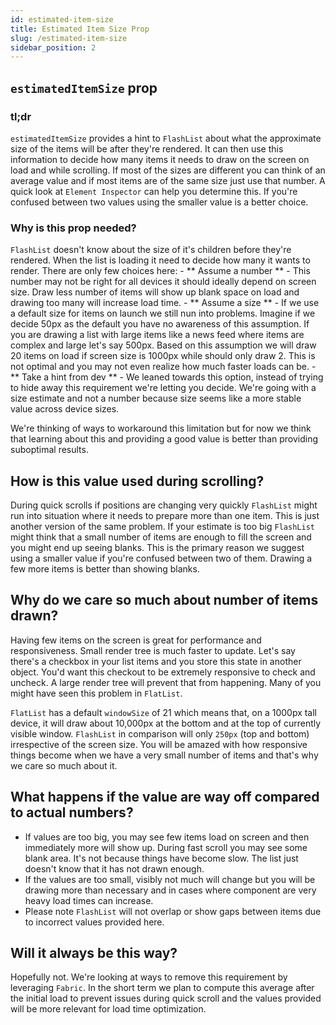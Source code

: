 ```yaml
---
id: estimated-item-size
title: Estimated Item Size Prop
slug: /estimated-item-size
sidebar_position: 2
---
```


## `estimatedItemSize` prop

### tl;dr

`estimatedItemSize` provides a hint to `FlashList` about what the approximate size of the items will be after they're rendered. It can then use this information to decide how many items it needs to draw on the screen on load and while scrolling. If most of the sizes are different you can think of an average value and if most items are of the same size just use that number. A quick look at `Element Inspector` can help you determine this. If you're confused between two values using the smaller value is a better choice.

### Why is this prop needed?

`FlashList` doesn't know about the size of it's children before they're rendered. When the list is loading it need to decide how many it wants to render. There are only few choices here: - ** Assume a number ** - This number may not be right for all devices it should ideally depend on screen size. Draw less number of items will show up blank space on load and drawing too many will increase load time. - ** Assume a size ** - If we use a default size for items on launch we still nun into problems. Imagine if we decide 50px as the default you have no awareness of this assumption. If you are drawing a list with large items like a news feed where items are complex and large let's say 500px. Based on this assumption we will draw 20 items on load if screen size is 1000px while should only draw 2. This is not optimal and you may not even realize how much faster loads can be. - ** Take a hint from dev ** - We leaned towards this option, instead of trying to hide away this requirement we're letting you decide. We're going with a size estimate and not a number because size seems like a more stable value across device sizes.

We're thinking of ways to workaround this limitation but for now we think that learning about this and providing a good value is better than providing suboptimal results.

## How is this value used during scrolling?

During quick scrolls if positions are changing very quickly `FlashList` might run into situation where it needs to prepare more than one item. This is just another version of the same problem. If your estimate is too big `FlashList` might think that a small number of items are enough to fill the screen and you might end up seeing blanks. This is the primary reason we suggest using a smaller value if you're confused between two of them. Drawing a few more items is better than showing blanks.

## Why do we care so much about number of items drawn?

Having few items on the screen is great for performance and responsiveness. Small render tree is much faster to update. Let's say there's a checkbox in your list items and you store this state in another object. You'd want this checkout to be extremely responsive to check and uncheck. A large render tree will prevent that from happening. Many of you might have seen this problem in `FlatList`.

`FlatList` has a default `windowSize` of 21 which means that, on a 1000px tall device, it will draw about 10,000px at the bottom and at the top of currently visible window. `FlashList` in comparison will only `250px` (top and bottom) irrespective of the screen size. You will be amazed with how responsive things become when we have a very small number of items and that's why we care so much about it.

## What happens if the value are way off compared to actual numbers?

- If values are too big, you may see few items load on screen and then immediately more will show up. During fast scroll you may see some blank area. It's not because things have become slow. The list just doesn't know that it has not drawn enough.
- If the values are too small, visibly not much will change but you will be drawing more than necessary and in cases where component are very heavy load times can increase.
- Please note `FlashList` will not overlap or show gaps between items due to incorrect values provided here.

## Will it always be this way?

Hopefully not. We're looking at ways to remove this requirement by leveraging `Fabric`. In the short term we plan to compute this average after the initial load to prevent issues during quick scroll and the values provided will be more relevant for load time optimization.

